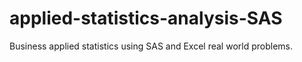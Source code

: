 # applied-statistics-analysis-SAS
Business applied statistics using SAS and Excel real world problems.
